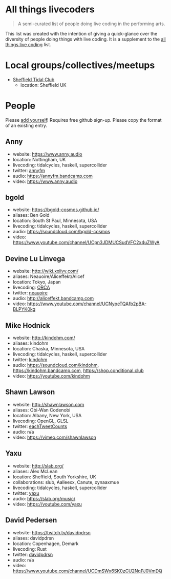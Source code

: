 # All things livecoders

> A semi-curated list of people doing live coding in the performing arts.

This list was created with the intention of giving a quick-glance over the diversity of people doing things with live coding. It is a supplement to the [all things live coding](https://github.com/toplap/awesome-livecoding) list.

# Local groups/collectives/meetups

* [Sheffield Tidal Club](https://tidalclub.github.io/sheffield)
  - location: Sheffield UK

# People

Please [add yourself](https://github.com/toplap/livecoders/edit/master/README.md)! Requires free github sign-up. Please copy the format of an existing entry.

## Anny
  - website: https://www.anny.audio
  - location: Nottingham, UK
  - livecoding: tidalcycles, haskell, supercollider
  - twitter: [annyfm](https://twitter.com/annyfm)
  - audio: https://annyfm.bandcamp.com
  - video: https://www.anny.audio

## bgold
  - website: https://bgold-cosmos.github.io/
  - aliases: Ben Gold
  - location: South St Paul, Minnesota, USA
  - livecoding: tidalcycles, haskell, supercollider
  - audio: https://soundcloud.com/bgold-cosmos
  - video: https://www.youtube.com/channel/UCpn3JDMUCSudVFC2x4uZWyA

## Devine Lu Linvega
  - website: http://wiki.xxiivv.com/
  - aliases: Neauoire/Aliceffekt/Alicef
  - location: Tokyo, Japan
  - livecoding: [ORCΛ](http://github.com/hundredrabbits/Orca)
  - twitter: [neauoire](http://twitter.com/neauoire)
  - audio: http://aliceffekt.bandcamp.com
  - video: https://www.youtube.com/channel/UCNypeTQAfb2pBA-BLPYK0kg

## Mike Hodnick
  - website: http://kindohm.com/
  - aliases: kindohm
  - location: Chaska, Minnesota, USA
  - livecoding: tidalcycles, haskell, supercollider
  - twitter: [kindohm](http://twitter.com/kindohm)
  - audio: https://soundcloud.com/kindohm, https://kindohm.bandcamp.com, https://shop.conditional.club
  - video: https://youtube.com/kindohm
  
## Shawn Lawson
  - website: http://shawnlawson.com
  - aliases: Obi-Wan Codenobi
  - location: Albany, New York, USA
  - livecoding: OpenGL, GLSL
  - twitter: [eachTweetCounts](http://twitter.com/eachtweetcounts)
  - audio: n/a
  - video: https://vimeo.com/shawnlawson

## Yaxu
  - website: http://slab.org/
  - aliases: Alex McLean
  - location: Sheffield, South Yorkshire, UK
  - collaborations: slub, Aalleexx, Canute, xynaaxmue
  - livecoding: tidalcycles, haskell, supercollider
  - twitter: [yaxu](http://twitter.com/yaxu)
  - audio: https://slab.org/music/
  - video: https://youtube.com/yaxu

## David Pedersen
  - website: https://twitch.tv/davidpdrsn
  - aliases: davidpdrsn
  - location: Copenhagen, Demark
  - livecoding: Rust
  - twitter: [davidpdrsn](https://twitter.com/davidpdrsn)
  - audio: n/a
  - video: https://www.youtube.com/channel/UCDmSWx6SK0zCU2NqPJ0VmDQ
